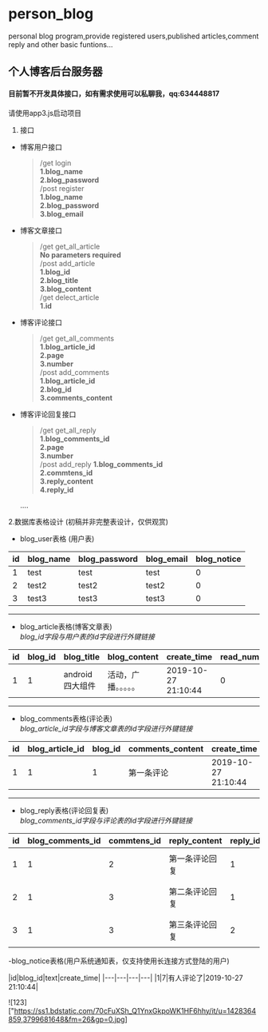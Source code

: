# person_blog
personal blog program,provide registered users,published articles,comment reply and other basic funtions...

## 个人博客后台服务器

#### 目前暂不开发具体接口，如有需求使用可以私聊我，qq:634448817

请使用app3.js启动项目 

1. 接口
- 博客用户接口 
  > /get login <br> 
    **1.blog_name<br>2.blog_password**<br>
  > /post register <Br>
    **1.blog_name<br>2.blog_password<Br>3.blog_email**
  
- 博客文章接口 
  > /get get_all_article <br>
    **No parameters required** <br> 
  > /post add_article <br>
    **1.blog_id<br>2.blog_title<br>3.blog_content** <br> 
  > /get delect_article <br>
    **1.id** <br>
- 博客评论接口 
  > /get get_all_comments <Br>
    **1.blog_article_id<br>2.page<br>3.number**<Br>
  > /post add_comments <Br>
    **1.blog_article_id<Br>2.blog_id<Br>3.comments_content**<br>
- 博客评论回复接口 
  > /get get_all_reply <Br>
    **1.blog_comments_id<br>2.page<br>3.number**<Br>
  > /post add_reply
    **1.blog_comments_id<br>2.commtens_id<br>3.reply_content<br>4.reply_id**<Br>
  
  ....

2.数据库表格设计  (初稿并非完整表设计，仅供观赏)
  - blog_user表格 (用户表)
   
   
   | id | blog_name | blog_password | blog_email | blog_notice |
   | --- | --- | --- | --- | --- |
   | 1 | test | test| test | 0 | 
   | 2 | test2 | test2| test2 | 0 | 
   | 3 | test3 | test3| test3 | 0 |
   ---
   
   - blog_article表格(博客文章表)
   <br>*blog_id字段与用户表的id字段进行外键链接*
   
   
   |id|blog_id|blog_title|blog_content|create_time|read_number|aricle_type|
   | --- | --- | --- | --- | --- | --- | --- |
   |1|1|android四大组件|活动，广播。。。。。|2019-10-27 21:10:44|0|Android|
   ---
 
   - blog_comments表格(评论表)
   <br>*blog_article_id字段与博客文章表的id字段进行外键链接*
   
   
   |id|blog_article_id|blog_id|comments_content|create_time|
   | --- | --- | --- | --- | --- |
   |1|1|1|第一条评论|2019-10-27 21:10:44|
   ---
   
   - blog_reply表格(评论回复表)
   <br>*blog_comments_id字段与评论表的id字段进行外键链接*
   
   
   |id|blog_comments_id|commtens_id|reply_content|reply_id|create_time|
   | --- | --- | --- | --- | --- |---|
   |1|1|2|第一条评论回复|1|2019-10-27 21:10:44|
   |2|1|3|第二条评论回复|1|2019-10-27 21:10:44|
   |3|1|3|第三条评论回复|2|2019-10-27 21:10:44|
   
   
   -blog_notice表格(用户系统通知表，仅支持使用长连接方式登陆的用户)
   
   
   |id|blog_id|text|create_time|
      |---|---|---|---|
      |1|7|有人评论了|2019-10-27 21:10:44|
      

![123]["https://ss1.bdstatic.com/70cFuXSh_Q1YnxGkpoWK1HF6hhy/it/u=1428364859,3799681648&fm=26&gp=0.jpg]
      